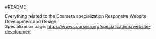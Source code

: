 #README

Everything related to the Coursera specialization Responsive Website Development and Design <br />
Specialization page: https://www.coursera.org/specializations/website-development <br />